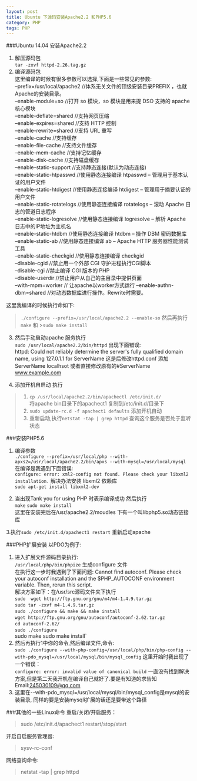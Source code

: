 ```yaml
---
layout: post
title: Ubuntu 下源码安装Apache2.2 和PHP5.6
category: PHP
tags: PHP
---
```

###Ubuntu 14.04 安装Apache2.2
1. 解压源码包  
`tar -zxvf httpd-2.26.tag.gz`
2. 编译源码包  
这里编译的时候有很多参数可以选择,下面是一些常见的参数:  
–prefix=/usr/local/apache2 //体系无关文件的顶级安装目录PREFIX ，也就Apache的安装目录。  
–enable-module=so   //打开 so 模块，so 模块是用来提 DSO 支持的 apache 核心模块  
–enable-deflate=shared   //支持网页压缩  
–enable-expires=shared   //支持 HTTP 控制  
–enable-rewrite=shared   //支持 URL 重写  
–enable-cache //支持缓存  
–enable-file-cache //支持文件缓存  
–enable-mem-cache //支持记忆缓存  
–enable-disk-cache //支持磁盘缓存  
–enable-static-support   //支持静态连接(默认为动态连接)  
–enable-static-htpasswd   //使用静态连接编译 htpasswd – 管理用于基本认证的用户文件  
–enable-static-htdigest   //使用静态连接编译 htdigest – 管理用于摘要认证的用户文件  
–enable-static-rotatelogs   //使用静态连接编译 rotatelogs – 滚动 Apache 日志的管道日志程序  
–enable-static-logresolve   //使用静态连接编译 logresolve – 解析 Apache 日志中的IP地址为主机名  
–enable-static-htdbm   //使用静态连接编译 htdbm – 操作 DBM 密码数据库  
–enable-static-ab   //使用静态连接编译 ab – Apache HTTP 服务器性能测试工具  
–enable-static-checkgid   //使用静态连接编译 checkgid  
–disable-cgid   //禁止用一个外部 CGI 守护进程执行CGI脚本  
–disable-cgi   //禁止编译 CGI 版本的 PHP  
–disable-userdir   //禁止用户从自己的主目录中提供页面  
–with-mpm=worker // 让apache以worker方式运行 
–enable-authn-dbm=shared //对动态数据库进行操作。Rewrite时需要。  

这里我编译的时候执行命如下:  
>`./configure --prefix=/usr/local/apache2.2 --enable-so`  然后再执行 `make` 和 >`sudo make install`  

3.  然后手动启动apache 服务执行  
`sudo /usr/local/apache2.2/bin/httpd`  出现下面错误:  
httpd: Could not reliably determine the server's fully qualified domain name, using 127.0.1.1 for ServerName
这是后修改httpd.conf 添加ServerName localhsot 或者直接修改原有的#ServerName www.example.com  

4. 添加开机自启动 执行  
>1. `cp /usr/local/apache2.2/bin/apachectl /etc/init.d/ `  
将apache bin目录下的apachect1 复制到/etc/init.d/目录下
>2. `sudo update-rc.d -f apachect1 defaults` 添加开机自动
>3. 重新启动,执行`netstat -tap | grep httpd` 查询这个服务是否处于监听状态

###安装PHP5.6
1. 编译参数  
`./configure --prefix=/usr/local/php --with-apxs2=/usr/local/apache2.2/bin/apxs --with-mysql=/usr/local/mysql`  在编译是我遇到下面错误:  
`configure: error: xml2-config not found. Please check your libxml2 installation.` 解决办法安装 libxml2 依赖库  
`sudo apt-get install libxml2-dev`  

2. 当出现Tank you for using PHP 时表示编译成功 然后执行   
`make` `sudo make install`   
这里在安装完后在/usr/apache2.2/moudles 下有一个叫libphp5.so动态链接库

3.执行`sudo /etc/init.d/apachect1 restart` 重新启动apache


###PHP扩展安装 以PDO为例子:
1. 进入扩展文件源码目录执行:  
`/usr/local/php/bin/phpize` 生成configure 文件  
在执行这一步时我遇到了下面问题:
Cannot find autoconf. Please check your autoconf installation and the
$PHP_AUTOCONF environment variable. Then, rerun this script.  
解决方案如下：在/usr/src源码文件夹下执行  
`sudo  wget http://ftp.gnu.org/gnu/m4/m4-1.4.9.tar.gz`  
`sudo tar -zxvf m4-1.4.9.tar.gz`  
`sudo ./configure && make && make install`  
`wget http://ftp.gnu.org/gnu/autoconf/autoconf-2.62.tar.gz`  
`cd autoconf-2.62/`  
`sudo ./configure `   
sudo make sudo make install`
2. 然后再执行1中你的命令,然后编译文件,命令:  
`sudo ./configure --with-php-config=/usr/local/php/bin/php-config --with-pdo_mysql=/usr/local/mysql/bin/mysql_config`
这里开始时我出现了一个错误：  
`configure: error: invalid value of canonical build`
一直没有找到解决方案,但是第二天我开机在编译自己就好了.要是有知道的求告知Email:245030109@qq.com
3. 这里在--with-pdo_mysql=/usr/local/mysql/bin/mysql_config是mysql的安装目录,
同样的要是安装mysqli扩展的话还是要带这个路径

###其他的一些Linux命令
重启/关闭/开启服务：
>sudo /etc/init.d/apachect1 restart/stop/start

开启自启服务管理器:
>sysv-rc-conf  

网络查询命令:
>netstat -tap | grep httpd






 
 